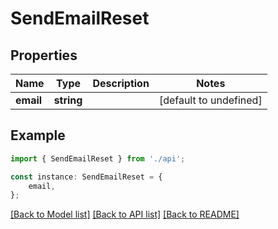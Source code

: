 # SendEmailReset


## Properties

Name | Type | Description | Notes
------------ | ------------- | ------------- | -------------
**email** | **string** |  | [default to undefined]

## Example

```typescript
import { SendEmailReset } from './api';

const instance: SendEmailReset = {
    email,
};
```

[[Back to Model list]](../README.md#documentation-for-models) [[Back to API list]](../README.md#documentation-for-api-endpoints) [[Back to README]](../README.md)
